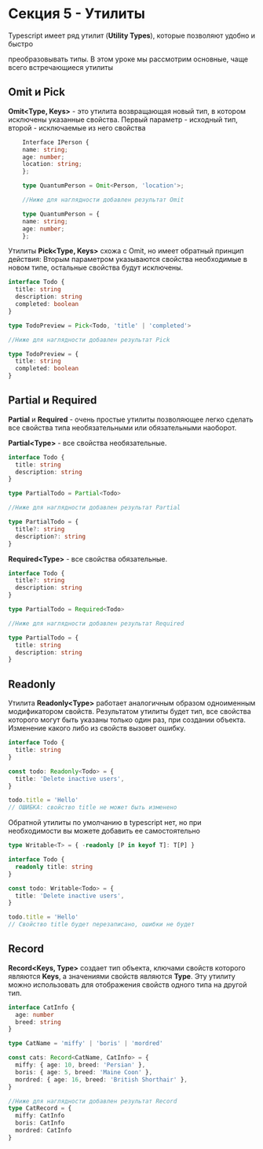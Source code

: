 # Секция 5 - Утилиты

Typescript имеет ряд утилит (**Utility Types**), которые позволяют
удобно и быстро

преобразовывать типы. В этом уроке мы рассмотрим основные, чаще всего
встречающиеся утилиты

## Omit и Pick

**Omit\<Type, Keys\>** - это утилита возвращающая новый тип, в котором
исключены указанные свойства. Первый параметр - исходный тип, второй -
исключаемые из него свойства

```ts
    Interface IPerson {
    name: string;
    age: number;
    location: string;
    };

    type QuantumPerson = Omit<Person, 'location'>;

    //Ниже для наглядности добавлен результат Omit

    type QuantumPerson = {
    name: string;
    age: number;
    };
```

Утилиты **Pick\<Type, Keys\>** схожа с Omit, но имеет обратный принцип
действия: Вторым параметром указываются свойства необходимые в новом
типе, остальные свойства будут исключены.

```ts
interface Todo {
  title: string
  description: string
  completed: boolean
}

type TodoPreview = Pick<Todo, 'title' | 'completed'>

//Ниже для наглядности добавлен результат Pick

type TodoPreview = {
  title: string
  completed: boolean
}
```

## Partial и Required

**Partial** и **Required** - очень простые утилиты позволяющее легко
сделать все свойства типа необязательными или обязательными наоборот.

**Partial\<Type\>** - все свойства необязательные.

```ts
interface Todo {
  title: string
  description: string
}

type PartialTodo = Partial<Todo>

//Ниже для наглядности добавлен результат Partial

type PartialTodo = {
  title?: string
  description?: string
}
```

**Required\<Type\>** - все свойства обязательные.

```ts
interface Todo {
  title?: string
  description: string
}

type PartialTodo = Required<Todo>

//Ниже для наглядности добавлен результат Required

type PartialTodo = {
  title: string
  description: string
}
```

## Readonly

Утилита **Readonly\<Type\>** работает аналогичным образом одноименным
модификатором свойств. Результатом утилиты будет тип, все свойства
которого могут быть указаны только один раз, при создании объекта.
Изменение какого либо из свойств вызовет ошибку.

```ts
interface Todo {
  title: string
}

const todo: Readonly<Todo> = {
  title: 'Delete inactive users',
}

todo.title = 'Hello'
// ОШИБКА: свойство title не может быть изменено
```

Обратной утилиты по умолчанию в typescript нет, но при необходимости вы
можете добавить ее самостоятельно

```ts
type Writable<T> = { -readonly [P in keyof T]: T[P] }

interface Todo {
  readonly title: string
}

const todo: Writable<Todo> = {
  title: 'Delete inactive users',
}

todo.title = 'Hello'
// Свойство title будет перезаписано, ошибки не будет
```

## Record

**Record\<Keys, Type\>** создает тип объекта, ключами свойств которого
являются **Keys**, а значениями свойств являются **Type**. Эту утилиту
можно использовать для отображения свойств одного типа на другой тип.

```ts
interface CatInfo {
  age: number
  breed: string
}

type CatName = 'miffy' | 'boris' | 'mordred'

const cats: Record<CatName, CatInfo> = {
  miffy: { age: 10, breed: 'Persian' },
  boris: { age: 5, breed: 'Maine Coon' },
  mordred: { age: 16, breed: 'British Shorthair' },
}

//Ниже для наглядности добавлен результат Record
type CatRecord = {
  miffy: CatInfo
  boris: CatInfo
  mordred: CatInfo
}
```
